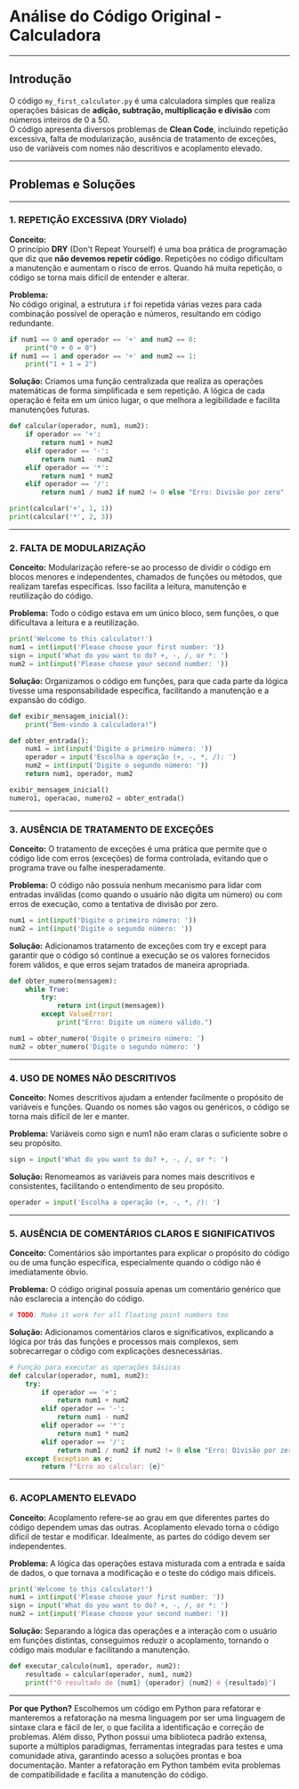 # **Análise do Código Original - Calculadora**

---

## **Introdução**

O código `my_first_calculator.py` é uma calculadora simples que realiza operações básicas de **adição, subtração, multiplicação e divisão** com números inteiros de 0 a 50.  
O código apresenta diversos problemas de **Clean Code**, incluindo repetição excessiva, falta de modularização, ausência de tratamento de exceções, uso de variáveis com nomes não descritivos e acoplamento elevado.  

---

## **Problemas e Soluções**

---

### **1. REPETIÇÃO EXCESSIVA (DRY Violado)**

**Conceito:**  
O princípio **DRY** (Don't Repeat Yourself) é uma boa prática de programação que diz que **não devemos repetir código**. Repetições no código dificultam a manutenção e aumentam o risco de erros. Quando há muita repetição, o código se torna mais difícil de entender e alterar.

**Problema:**  
No código original, a estrutura `if` foi repetida várias vezes para cada combinação possível de operação e números, resultando em código redundante.

```python
if num1 == 0 and operador == '+' and num2 == 0:
    print("0 + 0 = 0")
if num1 == 1 and operador == '+' and num2 == 1:
    print("1 + 1 = 2")
```

**Solução:**
Criamos uma função centralizada que realiza as operações matemáticas de forma simplificada e sem repetição. A lógica de cada operação é feita em um único lugar, o que melhora a legibilidade e facilita manutenções futuras.

```python
def calcular(operador, num1, num2):
    if operador == '+':
        return num1 + num2
    elif operador == '-':
        return num1 - num2
    elif operador == '*':
        return num1 * num2
    elif operador == '/':
        return num1 / num2 if num2 != 0 else "Erro: Divisão por zero"

print(calcular('+', 1, 1))
print(calcular('*', 2, 3))
```

---

### **2. FALTA DE MODULARIZAÇÃO**

**Conceito:**
Modularização refere-se ao processo de dividir o código em blocos menores e independentes, chamados de funções ou métodos, que realizam tarefas específicas. Isso facilita a leitura, manutenção e reutilização do código.

**Problema:**
Todo o código estava em um único bloco, sem funções, o que dificultava a leitura e a reutilização.

```python
print('Welcome to this calculator!')
num1 = int(input('Please choose your first number: '))
sign = input('What do you want to do? +, -, /, or *: ')
num2 = int(input('Please choose your second number: '))
```

**Solução:**
Organizamos o código em funções, para que cada parte da lógica tivesse uma responsabilidade específica, facilitando a manutenção e a expansão do código.

```python
def exibir_mensagem_inicial():
    print("Bem-vindo à calculadora!")

def obter_entrada():
    num1 = int(input('Digite o primeiro número: '))
    operador = input('Escolha a operação (+, -, *, /): ')
    num2 = int(input('Digite o segundo número: '))
    return num1, operador, num2

exibir_mensagem_inicial()
numero1, operacao, numero2 = obter_entrada()
```

---

### **3. AUSÊNCIA DE TRATAMENTO DE EXCEÇÕES**

**Conceito:**
O tratamento de exceções é uma prática que permite que o código lide com erros (exceções) de forma controlada, evitando que o programa trave ou falhe inesperadamente.

**Problema:**
O código não possuía nenhum mecanismo para lidar com entradas inválidas (como quando o usuário não digita um número) ou com erros de execução, como a tentativa de divisão por zero.

```python
num1 = int(input('Digite o primeiro número: '))
num2 = int(input('Digite o segundo número: '))
```

**Solução:**
Adicionamos tratamento de exceções com try e except para garantir que o código só continue a execução se os valores fornecidos forem válidos, e que erros sejam tratados de maneira apropriada.

```python
def obter_numero(mensagem):
    while True:
        try:
            return int(input(mensagem))
        except ValueError:
            print("Erro: Digite um número válido.")

num1 = obter_numero('Digite o primeiro número: ')
num2 = obter_numero('Digite o segundo número: ')
```

---

### **4. USO DE NOMES NÃO DESCRITIVOS**

**Conceito:**
Nomes descritivos ajudam a entender facilmente o propósito de variáveis e funções. Quando os nomes são vagos ou genéricos, o código se torna mais difícil de ler e manter.

**Problema:**
Variáveis como sign e num1 não eram claras o suficiente sobre o seu propósito.

```python
sign = input('What do you want to do? +, -, /, or *: ')
```

**Solução:**
Renomeamos as variáveis para nomes mais descritivos e consistentes, facilitando o entendimento de seu propósito.

```python
operador = input('Escolha a operação (+, -, *, /): ')
```

---

### **5. AUSÊNCIA DE COMENTÁRIOS CLAROS E SIGNIFICATIVOS**

**Conceito:**
Comentários são importantes para explicar o propósito do código ou de uma função específica, especialmente quando o código não é imediatamente óbvio.

**Problema:**
O código original possuía apenas um comentário genérico que não esclarecia a intenção do código.

```python
# TODO: Make it work for all floating point numbers too
```

**Solução:**
Adicionamos comentários claros e significativos, explicando a lógica por trás das funções e processos mais complexos, sem sobrecarregar o código com explicações desnecessárias.

```python
# Função para executar as operações básicas
def calcular(operador, num1, num2):
    try:
        if operador == '+':
            return num1 + num2
        elif operador == '-':
            return num1 - num2
        elif operador == '*':
            return num1 * num2
        elif operador == '/':
            return num1 / num2 if num2 != 0 else "Erro: Divisão por zero"
    except Exception as e:
        return f"Erro ao calcular: {e}"
```

---

### **6. ACOPLAMENTO ELEVADO**

**Conceito:**
Acoplamento refere-se ao grau em que diferentes partes do código dependem umas das outras. Acoplamento elevado torna o código difícil de testar e modificar. Idealmente, as partes do código devem ser independentes.

**Problema:**
A lógica das operações estava misturada com a entrada e saída de dados, o que tornava a modificação e o teste do código mais difíceis.

```python
print('Welcome to this calculator!')
num1 = int(input('Please choose your first number: '))
sign = input('What do you want to do? +, -, /, or *: ')
num2 = int(input('Please choose your second number: '))
```

**Solução:**
Separando a lógica das operações e a interação com o usuário em funções distintas, conseguimos reduzir o acoplamento, tornando o código mais modular e facilitando a manutenção.

```python
def executar_calculo(num1, operador, num2):
    resultado = calcular(operador, num1, num2)
    print(f"O resultado de {num1} {operador} {num2} é {resultado}")
```
___

**Por que Python?**
Escolhemos um código em Python para refatorar e manteremos a refatoração na mesma linguagem por ser uma linguagem de sintaxe clara e fácil de ler, o que facilita a identificação e correção de problemas. Além disso, Python possui uma biblioteca padrão extensa, suporte a múltiplos paradigmas, ferramentas integradas para testes e uma comunidade ativa, garantindo acesso a soluções prontas e boa documentação. Manter a refatoração em Python também evita problemas de compatibilidade e facilita a manutenção do código.


